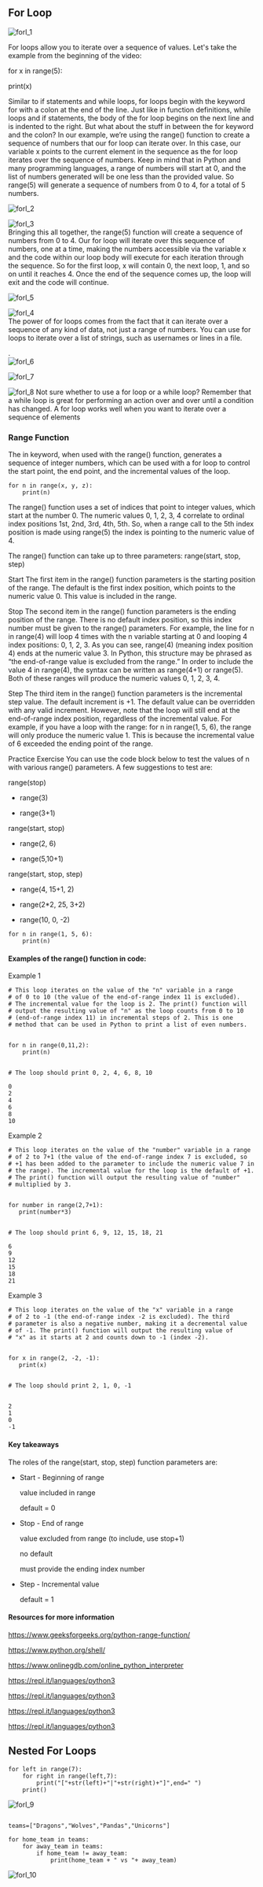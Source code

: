 ## For Loop

![forl_1](images/forl_1.png)    

For loops allow you to iterate over a sequence of values. Let's take the example from the beginning of the video:

for x in range(5):

  print(x)

Similar to if statements and while loops, for loops begin with the keyword for with a colon at the end of the line. Just like in function definitions, while loops and if statements, the body of the for loop begins on the next line and is indented to the right. But what about the stuff in between the for keyword and the colon? In our example, we’re using the range() function to create a sequence of numbers that our for loop can iterate over. In this case, our variable x points to the current element in the sequence as the for loop iterates over the sequence of numbers. Keep in mind that in Python and many programming languages, a range of numbers will start at 0, and the list of numbers generated will be one less than the provided value. So range(5) will generate a sequence of numbers from 0 to 4, for a total of 5 numbers.




![forl_2](images/forl_2.png)    

![forl_3](images/forl_3.png)  
Bringing this all together, the range(5) function will create a sequence of numbers from 0 to 4. Our for loop will iterate over this sequence of numbers, one at a time, making the numbers accessible via the variable x and the code within our loop body will execute for each iteration through the sequence. So for the first loop, x will contain 0, the next loop, 1, and so on until it reaches 4. Once the end of the sequence comes up, the loop will exit and the code will continue.


![forl_5](images/forl_5.png)    

![forl_4](images/forl_4.png)   
The power of for loops comes from the fact that it can iterate over a sequence of any kind of data, not just a range of numbers. You can use for loops to iterate over a list of strings, such as usernames or lines in a file.

.  
![forl_6](images/forl_6.png)   

![forl_7](images/forl_7.png)    

![forl_8](images/forl_8.png)
Not sure whether to use a for loop or a while loop? Remember that a while loop is great for performing an action over and over until a condition has changed. A for loop works well when you want to iterate over a sequence of elements

### Range Function

The in keyword, when used with the range() function, generates a sequence of integer numbers, which can be used with a for loop to control the start point, the end point, and the incremental values of the loop.  

````
for n in range(x, y, z):
    print(n)

````
The range() function uses a set of indices that point to integer values, which start at the number 0. The numeric values 0, 1, 2, 3, 4 correlate to ordinal index positions 1st, 2nd, 3rd, 4th, 5th. So, when a range call to the 5th index position is made using range(5) the index is pointing to the numeric value of 4.


The range() function can take up to three parameters:  range(start, stop, step) 

Start 
The first item in the range() function parameters is the starting position of the range. The default is the first index position, which points to the numeric value 0. This value is included in the range. 

Stop
The second item in the range() function parameters is the ending position of the range. There is no default index position, so this index number must be given to the range() parameters. For example, the line for n in range(4) will loop 4 times with the n variable starting at 0 and looping 4 index positions: 0, 1, 2, 3. As you can see, range(4) (meaning index position 4) ends at the numeric value 3. In Python, this structure may be phrased as “the end-of-range value is excluded from the range.” In order to include the value 4 in  range(4), the syntax can be written as range(4+1) or range(5). Both of these ranges will produce the numeric values 0, 1, 2, 3, 4. 

Step
The third item in the range() function parameters is the incremental step value. The default increment is +1. The default value can be overridden with any valid increment. However, note that the loop will still end at the end-of-range index position, regardless of the incremental value. For example, if you have a loop with the range: for n in range(1, 5, 6), the range will only produce the numeric value 1. This is because the incremental value of 6 exceeded the ending point of the range.


Practice Exercise
You can use the code block below to test the values of n with various range() parameters. A few suggestions to test are:

range(stop)

- range(3) 

- range(3+1) 

range(start, stop)

- range(2, 6)     

- range(5,10+1) 

range(start, stop, step)

- range(4, 15+1, 2)         

- range(2*2, 25, 3+2) 

- range(10, 0, -2)  

````
for n in range(1, 5, 6):  
    print(n)
````

#### Examples of the range() function in code:
Example 1

````
# This loop iterates on the value of the "n" variable in a range
# of 0 to 10 (the value of the end-of-range index 11 is excluded).
# The incremental value for the loop is 2. The print() function will 
# output the resulting value of "n" as the loop counts from 0 to 10 
# (end-of-range index 11) in incremental steps of 2. This is one 
# method that can be used in Python to print a list of even numbers.


for n in range(0,11,2):
    print(n)


# The loop should print 0, 2, 4, 6, 8, 10

0
2
4
6
8
10
````

 Example 2  

 ````
# This loop iterates on the value of the "number" variable in a range
# of 2 to 7+1 (the value of the end-of-range index 7 is excluded, so 
# +1 has been added to the parameter to include the numeric value 7 in 
# the range). The incremental value for the loop is the default of +1.
# The print() function will output the resulting value of "number" 
# multiplied by 3.


for number in range(2,7+1):
    print(number*3)


# The loop should print 6, 9, 12, 15, 18, 21

6
9
12
15
18
21
 ````

 Example 3  

 ````
# This loop iterates on the value of the "x" variable in a range
# of 2 to -1 (the end-of-range index -2 is excluded). The third 
# parameter is also a negative number, making it a decremental value
# of -1. The print() function will output the resulting value of
# "x" as it starts at 2 and counts down to -1 (index -2).


for x in range(2, -2, -1):
    print(x)


# The loop should print 2, 1, 0, -1


2
1
0
-1
  ````

#### Key takeaways
The roles of the range(start, stop, step) function parameters are:

- Start - Beginning of range

     value included in range

     default = 0

- Stop - End of range

    value excluded from range (to include, use stop+1)

    no default

    must provide the ending index number 

- Step - Incremental value 

    default = 1


#### Resources for more information

https://www.geeksforgeeks.org/python-range-function/

https://www.python.org/shell/

https://www.onlinegdb.com/online_python_interpreter

https://repl.it/languages/python3

https://repl.it/languages/python3

https://repl.it/languages/python3

https://repl.it/languages/python3


## Nested For Loops


````
for left in range(7):
    for right in range(left,7):
        print("["+str(left)+"|"+str(right)+"]",end=" ")
    print()
````

![forl_9](images/forl_9.png)


````

teams=["Dragons","Wolves","Pandas","Unicorns"]

for home_team in teams:
    for away_team in teams:
        if home_team != away_team:
            print(home_team + " vs "+ away_team)

````

![forl_10](images/forl_10.png)